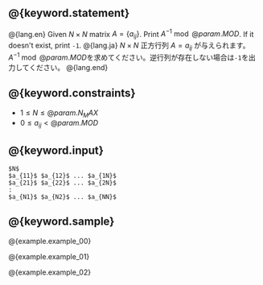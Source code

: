 ## @{keyword.statement}

@{lang.en}
Given $N \times N$ matrix $A = \lbrace a_{ij} \rbrace$. Print $A^{-1} \bmod @{param.MOD}$. If it doesn't exist, print `-1`.
@{lang.ja}
$N \times N$ 正方行列 $A=a_{ij}$ が与えられます。$A^{-1} \bmod @{param.MOD}$を求めてください。逆行列が存在しない場合は`-1`を出力してください。
@{lang.end}

## @{keyword.constraints}

- $1 \leq N \leq @{param.N_MAX}$
- $0 \leq a_{ij} < @{param.MOD}$

## @{keyword.input}

```
$N$
$a_{11}$ $a_{12}$ ... $a_{1N}$
$a_{21}$ $a_{22}$ ... $a_{2N}$
:
$a_{N1}$ $a_{N2}$ ... $a_{NN}$
```

## @{keyword.sample}

@{example.example_00}

@{example.example_01}

@{example.example_02}
